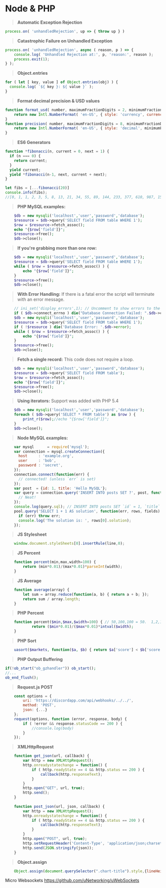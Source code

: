 # Node & PHP

> **Automatic Exception Rejection**
```js
process.on( 'unhandledRejection', up => { throw up } )
```

> **Catastrophic Failure on Unhandled Exception**
```js
process.on( 'unhandledRejection', async ( reason, p ) => {
    console.log( 'Unhandled Rejection at:', p, 'reason:', reason );
    process.exit(1);
} );
```

> **Object.entries**
```js
for ( let [ key, value ] of Object.entries(obj) ) {
  console.log( `${ key }: ${ value }` );
}
```

> **Format decimal precision & USD values**
```js
function format_usd( number, maximumFractionDigits = 2, minimumFractionDigits = 0 ) {
    return new Intl.NumberFormat( 'en-US', { style: 'currency', currency: 'USD', minimumFractionDigits, maximumFractionDigits } ).format( number );
}
function precision( number, maximumFractionDigits = 8, minimumFractionDigits = 0 ) {
    return new Intl.NumberFormat( 'en-US', { style: 'decimal', minimumFractionDigits, maximumFractionDigits } ).format( number );
}
```

> **ES6 Generators**
```js
function *fibonacci(n, current = 0, next = 1) {
  if (n === 0) {
    return current;
  }
  yield current;
  yield *fibonacci(n-1, next, current + next);
}

let fibs = [...fibonacci(20)]
console.info(fibs);
//[0, 1, 1, 2, 3, 5, 8, 13, 21, 34, 55, 89, 144, 233, 377, 610, 987, 1597, 2584, 4181]
```

> **PHP MySQL examples:**
```php
    $db = new mysqli('localhost','user','password','database');
    $resource = $db->query('SELECT field FROM table WHERE 1');
    $row = $resource->fetch_assoc();
    echo "{$row['field']}";
    $resource->free();
    $db->close();
```
> **If you're grabbing more than one row:**
```php
    $db = new mysqli('localhost','user','password','database');
    $resource = $db->query('SELECT field FROM table WHERE 1');
    while ( $row = $resource->fetch_assoc() ) {
        echo "{$row['field']}";
    }
    $resource->free();
    $db->close();
```
> **With Error Handling:** If there is a fatal error the script will terminate with an error message.
```php
    // ini_set('display_errors',1); // Uncomment to show errors to the end user.
    if ( $db->connect_errno ) die("Database Connection Failed: ".$db->connect_error);
    $db = new mysqli('localhost','user','password','database');
    $resource = $db->query('SELECT field FROM table WHERE 1');
    if ( !$resource ) die('Database Error: '.$db->error);
    while ( $row = $resource->fetch_assoc() ) {
        echo "{$row['field']}";
    }
    $resource->free();
    $db->close();
```
> **Fetch a single record:** This code does not require a loop.
```php
    $db = new mysqli('localhost','user','password','database');
    $resource = $db->query('SELECT field FROM table');
    $row = $resource->fetch_assoc();
    echo "{$row['field']}";
    $resource->free();
    $db->close();
```
> **Using iterators:** Support was added with PHP 5.4
```php
    $db = new mysqli('localhost','user','password','database');
    foreach ( $db->query('SELECT * FROM table') as $row ) {
        print_r($row);//echo "{$row['field']}";
    }
    $db->close();
```


> **Node MySQL examples:**
```js
    var mysql      = require('mysql');
    var connection = mysql.createConnection({
      host     : 'example.org',
      user     : 'bob',
      password : 'secret',
    });
    connection.connect(function(err) {
      // connected! (unless `err` is set)
    });
    var post  = {id: 1, title: 'Hello MySQL'};
    var query = connection.query('INSERT INTO posts SET ?', post, function(err, result) {
      // Neat!
    });
    console.log(query.sql); // INSERT INTO posts SET `id` = 1, `title` = 'Hello MySQL'
    pool.query('SELECT 1 + 1 AS solution', function(err, rows, fields) {
      if (err) throw err;
      console.log('The solution is: ', rows[0].solution);
    });
```
> **JS Stylesheet**
```js
    window.document.styleSheets[0].insertRule(line,0);
```

> **JS Percent**
```js
    function percent(min,max,width=100) {
        return (min*0.01)/(max*0.01)*parseInt(width);
    }
```

> **JS Average**
```js
    function average(array) {
        let sum = array.reduce(function(a, b) { return a + b; });
        return sum / array.length;
    }
```

> **PHP Percent**
```php
    function percent($min,$max,$width=100) { // 50,100,100 = 50.  1,2,100 = 50.  1,2,10 = 5.
            return ($min*0.01)/($max*0.01)*intval($width);
    }
```

> **PHP Sort**
```php
    uasort($markets, function($a, $b) { return $a['score'] < $b['score']; });
```

> **PHP Output Buffering**
```php
if(!ob_start("ob_gzhandler")) ob_start();
//...
ob_end_flush();
```

> **Request.js POST**
```js
	const options = {
		uri: 'https://discordapp.com/api/webhooks/../../',
		method: 'POST',
		json: {...}
	};
	request(options, function (error, response, body) {
		if ( !error && response.statusCode == 200 ) {
		    //console.log(body)
		}
	});
```

> **XMLHttpRequest**
```js
    function get_json(url, callback) {
        var http = new XMLHttpRequest();
        http.onreadystatechange = function() {
            if ( http.readyState == 4 && http.status == 200 ) {
                callback(http.responseText);
            }
        }
        http.open("GET", url, true);
        http.send();
    }
    
    function post_json(url, json, callback) {
        var http = new XMLHttpRequest();
        http.onreadystatechange = function() {
            if ( http.readyState == 4 && http.status == 200 ) {
                callback(http.responseText);
            }
        }
        http.open("POST", url, true);
        http.setRequestHeader('Content-Type', 'application/json;charset=UTF-8');
        http.send(JSON.stringify(json));
    }
```

> **Object.assign**
```js
    Object.assign(document.querySelector(".chart-title").style,{lineHeight:"35px",fontSize:"28px",fontWeight:"bold",backgroundColor:"#444",padding:"0 4px 0 4px"});
```

Micro Websockets https://github.com/uNetworking/uWebSockets
